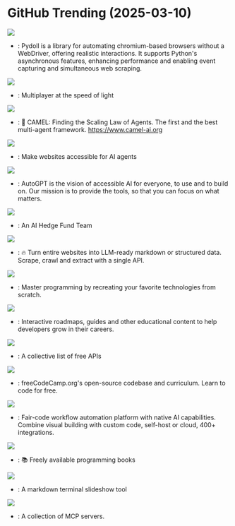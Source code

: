 # GitHub Trending (2025-03-10)

![](https://img.shields.io/badge/Python-New%20136-green?style=flat-square&logo=appveyor)
- [](https://github.comundefined): Pydoll is a library for automating chromium-based browsers without a WebDriver, offering realistic interactions. It supports Python's asynchronous features, enhancing performance and enabling event capturing and simultaneous web scraping.

![](https://img.shields.io/badge/Rust-New%20956-green?style=flat-square&logo=appveyor)
- [](https://github.comundefined): Multiplayer at the speed of light

![](https://img.shields.io/badge/Python-New%20659-green?style=flat-square&logo=appveyor)
- [](https://github.comundefined): 🐫 CAMEL: Finding the Scaling Law of Agents. The first and the best multi-agent framework. https://www.camel-ai.org

![](https://img.shields.io/badge/Python-New%201-green?style=flat-square&logo=appveyor)
- [](https://github.comundefined): Make websites accessible for AI agents

![](https://img.shields.io/badge/Python-New%20244-green?style=flat-square&logo=appveyor)
- [](https://github.comundefined): AutoGPT is the vision of accessible AI for everyone, to use and to build on. Our mission is to provide the tools, so that you can focus on what matters.

![](https://img.shields.io/badge/Python-New%20718-green?style=flat-square&logo=appveyor)
- [](https://github.comundefined): An AI Hedge Fund Team

![](https://img.shields.io/badge/TypeScript-New%20427-green?style=flat-square&logo=appveyor)
- [](https://github.comundefined): 🔥 Turn entire websites into LLM-ready markdown or structured data. Scrape, crawl and extract with a single API.

![](https://img.shields.io/badge/Markdown-New%201-green?style=flat-square&logo=appveyor)
- [](https://github.comundefined): Master programming by recreating your favorite technologies from scratch.

![](https://img.shields.io/badge/TypeScript-New%20349-green?style=flat-square&logo=appveyor)
- [](https://github.comundefined): Interactive roadmaps, guides and other educational content to help developers grow in their careers.

![](https://img.shields.io/badge/Python-New%20665-green?style=flat-square&logo=appveyor)
- [](https://github.comundefined): A collective list of free APIs

![](https://img.shields.io/badge/TypeScript-New%20123-green?style=flat-square&logo=appveyor)
- [](https://github.comundefined): freeCodeCamp.org's open-source codebase and curriculum. Learn to code for free.

![](https://img.shields.io/badge/TypeScript-New%20335-green?style=flat-square&logo=appveyor)
- [](https://github.comundefined): Fair-code workflow automation platform with native AI capabilities. Combine visual building with custom code, self-host or cloud, 400+ integrations.

![](https://img.shields.io/badge/HTML-New%20189-green?style=flat-square&logo=appveyor)
- [](https://github.comundefined): 📚 Freely available programming books

![](https://img.shields.io/badge/Rust-New%20572-green?style=flat-square&logo=appveyor)
- [](https://github.comundefined): A markdown terminal slideshow tool

![](https://img.shields.io/badge/none-New%20760-green?style=flat-square&logo=appveyor)
- [](https://github.comundefined): A collection of MCP servers.

